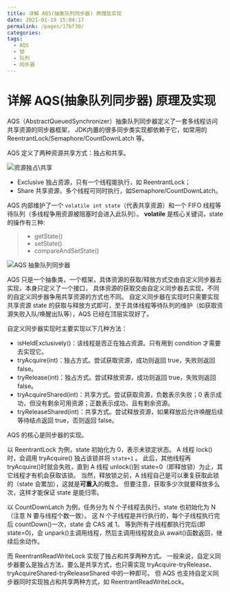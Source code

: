 ```yaml
---
title: 详解 AQS(抽象队列同步器) 原理及实现
date: 2021-01-19 15:04:17
permalink: /pages/17bf30/
categories:
tags:
  - AQS
  - 锁
  - 队列
  - 同步器
---
```


# 详解 AQS(抽象队列同步器) 原理及实现

AQS（AbstractQueuedSynchronizer）抽象队列同步器定义了一套多线程访问共享资源的同步器框架，
JDK内置的很多同步类实现都依赖于它，如常用的 ReentrantLock/Semaphore/CountDownLatch 等。

<!-- more -->

AQS 定义了两种资源共享方式：独占和共享。

![资源独占\共享](https://cdn.jsdelivr.net/gh/yxw839841231/images/studying-icu/20210119152446.png)

- Exclusive 独占资源，只有一个线程能执行，如 ReentrantLock；
- Share 共享资源，多个线程可同时执行，如Semaphore/CountDownLatch。

AQS 内部维护了一个 `volatile int state`（代表共享资源）和一个 FIFO 线程等待队列（多线程争用资源被阻塞时会进入此队列）。
**volatile** 是核心关键词，state 的操作有三种:
>- getState()
>- setState()
>- compareAndSetState()

![AQS 抽象队列同步器](https://cdn.jsdelivr.net/gh/yxw839841231/images/studying-icu/20210119152245.png)

AQS 只是一个抽象类，一个框架，具体资源的获取/释放方式交由自定义同步器去实现，本身只定义了一个接口，
具体资源的获取交由自定义同步器去实现，不同的自定义同步器争用共享资源的方式也不同。
自定义同步器在实现时只需要实现共享资源 state 的获取与释放方式即可，至于具体线程等待队列的维护（如获取资源失败入队/唤醒出队等），AQS 已经在顶层实现好了。

自定义同步器实现时主要实现以下几种方法：
- isHeldExclusively()：该线程是否正在独占资源。只有用到 condition 才需要去实现它。
- tryAcquire(int)：独占方式。尝试获取资源，成功则返回 true，失败则返回 false。 
- tryRelease(int)：独占方式。尝试释放资源，成功则返回 true，失败则返回 false。 
- tryAcquireShared(int)：共享方式。尝试获取资源，负数表示失败；0 表示成功，但没有剩余可用资源；正数表示成功，且有剩余资源。
- tryReleaseShared(int)：共享方式。尝试释放资源，如果释放后允许唤醒后续等待结点返回 true，否则返回 false。


AQS 的核心是同步器的实现。

以 ReentrantLock 为例，state 初始化为 0，表示未锁定状态。
A 线程 lock() 时，会调用 tryAcquire() 独占该锁并将 `state+1` 。
此后，其他线程再 tryAcquire()时就会失败，直到 A 线程 unlock()到 state=0（即释放锁）为止，其它线程才有机会获取该锁。
当然，释放锁之前，A 线程自己是可以重复获取此锁的（state 会累加），这就是**可重入**的概念。
但要注意，获取多少次就要释放多么次，这样才能保证 state 是能归零。

以 CountDownLatch 为例，任务分为 N 个子线程去执行，state 也初始化为 N（注意 N 要与线程个数一致）。
这 N 个子线程是并行执行的，每个子线程执行完后 countDown()一次，state 会 CAS 减 1。
等到所有子线程都执行完后(即 state=0)，会 unpark()主调用线程，然后主调用线程就会从 await()函数返回，继续后余动作。

而 ReentrantReadWriteLock 实现了独占和共享两种方式。
一般来说，自定义同步器要么是独占方法，要么是共享方式，也只需实现 tryAcquire-tryRelease、tryAcquireShared-tryReleaseShared 中的一种即可。
但 AQS 也支持自定义同步器同时实现独占和共享两种方式，如 ReentrantReadWriteLock。


<Vssue  />